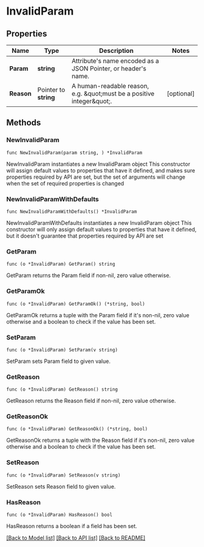 # InvalidParam

## Properties

Name | Type | Description | Notes
------------ | ------------- | ------------- | -------------
**Param** | **string** | Attribute&#39;s name encoded as a JSON Pointer, or header&#39;s name. | 
**Reason** | Pointer to **string** | A human-readable reason, e.g. \&quot;must be a positive integer\&quot;. | [optional] 

## Methods

### NewInvalidParam

`func NewInvalidParam(param string, ) *InvalidParam`

NewInvalidParam instantiates a new InvalidParam object
This constructor will assign default values to properties that have it defined,
and makes sure properties required by API are set, but the set of arguments
will change when the set of required properties is changed

### NewInvalidParamWithDefaults

`func NewInvalidParamWithDefaults() *InvalidParam`

NewInvalidParamWithDefaults instantiates a new InvalidParam object
This constructor will only assign default values to properties that have it defined,
but it doesn't guarantee that properties required by API are set

### GetParam

`func (o *InvalidParam) GetParam() string`

GetParam returns the Param field if non-nil, zero value otherwise.

### GetParamOk

`func (o *InvalidParam) GetParamOk() (*string, bool)`

GetParamOk returns a tuple with the Param field if it's non-nil, zero value otherwise
and a boolean to check if the value has been set.

### SetParam

`func (o *InvalidParam) SetParam(v string)`

SetParam sets Param field to given value.


### GetReason

`func (o *InvalidParam) GetReason() string`

GetReason returns the Reason field if non-nil, zero value otherwise.

### GetReasonOk

`func (o *InvalidParam) GetReasonOk() (*string, bool)`

GetReasonOk returns a tuple with the Reason field if it's non-nil, zero value otherwise
and a boolean to check if the value has been set.

### SetReason

`func (o *InvalidParam) SetReason(v string)`

SetReason sets Reason field to given value.

### HasReason

`func (o *InvalidParam) HasReason() bool`

HasReason returns a boolean if a field has been set.


[[Back to Model list]](../README.md#documentation-for-models) [[Back to API list]](../README.md#documentation-for-api-endpoints) [[Back to README]](../README.md)


